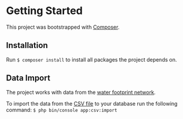 # Getting Started

This project was bootstrapped with [Composer](https://getcomposer.org/).

## Installation

Run `$ composer install` to install all packages the project depends on.

## Data Import

The project works with data from the [water footprint network](https://waterfootprint.org/en/resources/waterstat/product-water-footprint-statistics/).

To import the data from the [CSV file](data/crop-products.csv) to your database run the following command: `$ php bin/console app:csv:import`